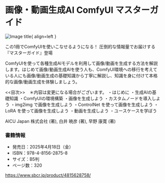 # 画像・動画生成AI ComfyUI マスターガイド


![Image title](https://m.media-amazon.com/images/I/61LX0KGtkCL._SY425_.jpg){ align=left }


この1冊でComfyUIを使いこなせるようになる！
圧倒的な情報量でお届けする『マスターガイド』登場

ComfyUIを使って各種生成AIモデルを利用して画像/動画を生成する方法を解説します。はじめて画像/動画生成AIを使う人も、ComfyUI環境への移行を考えている人にも画像/動画生成の基礎知識から丁寧に解説し、知識を身に付けて本格的な画像/動画生成を体験しましょう。

<<目次>>　＊内容は変更になる場合がございます。
・はじめに
・生成AIの基礎知識
・ComfyUIの環境構築
・画像を生成しよう
・カスタムノードを導入しよう
・img2img で画像を生成しよう
・ControlNet を使って画像を生成しよう
・LoRA を使って画像を生成しよう
・動画を生成しよう
・ユースケースを学ぼう


AICU Japan 株式会社 (著), 白井 暁彦 (著), 早野 康寛 (著)


### 書籍情報

- 発売日：2025年4月18日（金）
- ISBN：978-4-8156-2875-8
- サイズ：B5判
- ページ数：320

https://www.sbcr.jp/product/4815628758/

